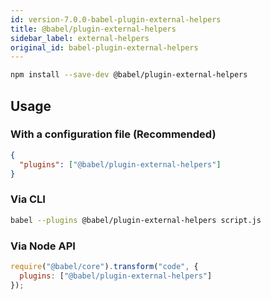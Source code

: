 ```yaml
---
id: version-7.0.0-babel-plugin-external-helpers
title: @babel/plugin-external-helpers
sidebar_label: external-helpers
original_id: babel-plugin-external-helpers
---
```


```sh
npm install --save-dev @babel/plugin-external-helpers
```

## Usage

### With a configuration file (Recommended)

```json
{
  "plugins": ["@babel/plugin-external-helpers"]
}
```

### Via CLI

```sh
babel --plugins @babel/plugin-external-helpers script.js
```

### Via Node API

```javascript
require("@babel/core").transform("code", {
  plugins: ["@babel/plugin-external-helpers"]
});
```

